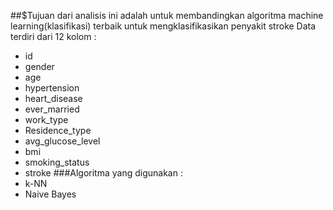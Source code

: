 ##$Tujuan dari analisis ini adalah untuk membandingkan algoritma machine learning(klasifikasi) terbaik untuk mengklasifikasikan penyakit stroke
Data terdiri dari 12 kolom :
- id
- gender 
- age
- hypertension
- heart_disease 
- ever_married 
- work_type
- Residence_type
- avg_glucose_level
- bmi
- smoking_status
- stroke
###Algoritma yang digunakan :
- k-NN
- Naive Bayes
